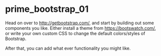 # prime_bootstrap_01
Head on over to  http://getbootstrap.com/, and start by building out some components you like. Either install a theme from https://bootswatch.com/, or write your own custom CSS to change the default colors/styles of Bootstrap.

After that, you can add what ever functionality you might like.
